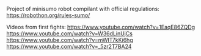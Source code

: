 Project of minisumo robot compilant with official regulations: https://robothon.org/rules-sumo/

Videos from first fights:
https://www.youtube.com/watch?v=1EaqE86ZQDg
https://www.youtube.com/watch?v=W36dLinUjCs
https://www.youtube.com/watch?v=mWIT7kKi6hg
https://www.youtube.com/watch?v=_5zr2T7BA24
